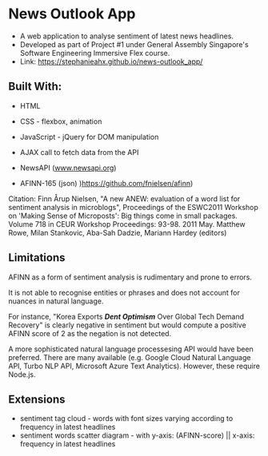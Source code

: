 # News Outlook App
+ A web application to analyse sentiment of latest news headlines.
+ Developed as part of Project #1 under General Assembly Singapore's Software Engineering Immersive Flex course.
+ Link: https://stephanieahx.github.io/news-outlook_app/

##  Built With: 
+ HTML
+ CSS - flexbox, animation
+ JavaScript - jQuery for DOM manipulation
+ AJAX call to fetch data from the API 

+ NewsAPI (www.newsapi.org)
+ AFINN-165 (json) )https://github.com/fnielsen/afinn)

Citation: Finn Årup Nielsen, "A new ANEW: evaluation of a word list for sentiment analysis in microblogs", Proceedings of the ESWC2011 Workshop on 'Making Sense of Microposts': Big things come in small packages. Volume 718 in CEUR Workshop Proceedings: 93-98. 2011 May. Matthew Rowe, Milan Stankovic, Aba-Sah Dadzie, Mariann Hardey (editors)

## Limitations 
AFINN as a form of sentiment analysis is rudimentary and prone to errors. 

It is not able to recognise entities or phrases and does not account for nuances in natural language. 

For instance, "Korea Exports **_Dent Optimism_** Over Global Tech Demand Recovery" is clearly negative in sentiment but would compute a positive AFINN score of 2 as the negation is not detected. 

A more sophisticated natural language processesing API would have been preferred. There are many available (e.g. Google Cloud Natural Language API, Turbo NLP API, Microsoft Azure Text Analytics). However, these require Node.js. 


## Extensions
+ sentiment tag cloud - words with font sizes varying according to frequency in latest headlines
+ sentiment words scatter diagram - with y-axis: (AFINN-score) || x-axis: frequency in latest headlines
